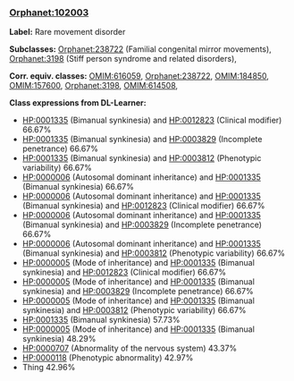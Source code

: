 
### [Orphanet:102003](http://www.orpha.net/ORDO/Orphanet_102003)
**Label:** Rare movement disorder

**Subclasses:** [Orphanet:238722](http://www.orpha.net/ORDO/Orphanet_238722) (Familial congenital mirror movements), [Orphanet:3198](http://www.orpha.net/ORDO/Orphanet_3198) (Stiff person syndrome and related disorders), 

**Corr. equiv. classes:** [OMIM:616059](http://purl.obolibrary.org/obo/OMIM_616059), [Orphanet:238722](http://www.orpha.net/ORDO/Orphanet_238722), [OMIM:184850](http://purl.obolibrary.org/obo/OMIM_184850), [OMIM:157600](http://purl.obolibrary.org/obo/OMIM_157600), [Orphanet:3198](http://www.orpha.net/ORDO/Orphanet_3198), [OMIM:614508](http://purl.obolibrary.org/obo/OMIM_614508), 

**Class expressions from DL-Learner:**

- [HP:0001335](http://purl.obolibrary.org/obo/HP_0001335) (Bimanual synkinesia) and [HP:0012823](http://purl.obolibrary.org/obo/HP_0012823) (Clinical modifier) 66.67%
- [HP:0001335](http://purl.obolibrary.org/obo/HP_0001335) (Bimanual synkinesia) and [HP:0003829](http://purl.obolibrary.org/obo/HP_0003829) (Incomplete penetrance) 66.67%
- [HP:0001335](http://purl.obolibrary.org/obo/HP_0001335) (Bimanual synkinesia) and [HP:0003812](http://purl.obolibrary.org/obo/HP_0003812) (Phenotypic variability) 66.67%
- [HP:0000006](http://purl.obolibrary.org/obo/HP_0000006) (Autosomal dominant inheritance) and [HP:0001335](http://purl.obolibrary.org/obo/HP_0001335) (Bimanual synkinesia) 66.67%
- [HP:0000006](http://purl.obolibrary.org/obo/HP_0000006) (Autosomal dominant inheritance) and [HP:0001335](http://purl.obolibrary.org/obo/HP_0001335) (Bimanual synkinesia) and [HP:0012823](http://purl.obolibrary.org/obo/HP_0012823) (Clinical modifier) 66.67%
- [HP:0000006](http://purl.obolibrary.org/obo/HP_0000006) (Autosomal dominant inheritance) and [HP:0001335](http://purl.obolibrary.org/obo/HP_0001335) (Bimanual synkinesia) and [HP:0003829](http://purl.obolibrary.org/obo/HP_0003829) (Incomplete penetrance) 66.67%
- [HP:0000006](http://purl.obolibrary.org/obo/HP_0000006) (Autosomal dominant inheritance) and [HP:0001335](http://purl.obolibrary.org/obo/HP_0001335) (Bimanual synkinesia) and [HP:0003812](http://purl.obolibrary.org/obo/HP_0003812) (Phenotypic variability) 66.67%
- [HP:0000005](http://purl.obolibrary.org/obo/HP_0000005) (Mode of inheritance) and [HP:0001335](http://purl.obolibrary.org/obo/HP_0001335) (Bimanual synkinesia) and [HP:0012823](http://purl.obolibrary.org/obo/HP_0012823) (Clinical modifier) 66.67%
- [HP:0000005](http://purl.obolibrary.org/obo/HP_0000005) (Mode of inheritance) and [HP:0001335](http://purl.obolibrary.org/obo/HP_0001335) (Bimanual synkinesia) and [HP:0003829](http://purl.obolibrary.org/obo/HP_0003829) (Incomplete penetrance) 66.67%
- [HP:0000005](http://purl.obolibrary.org/obo/HP_0000005) (Mode of inheritance) and [HP:0001335](http://purl.obolibrary.org/obo/HP_0001335) (Bimanual synkinesia) and [HP:0003812](http://purl.obolibrary.org/obo/HP_0003812) (Phenotypic variability) 66.67%
- [HP:0001335](http://purl.obolibrary.org/obo/HP_0001335) (Bimanual synkinesia) 57.73%
- [HP:0000005](http://purl.obolibrary.org/obo/HP_0000005) (Mode of inheritance) and [HP:0001335](http://purl.obolibrary.org/obo/HP_0001335) (Bimanual synkinesia) 48.29%
- [HP:0000707](http://purl.obolibrary.org/obo/HP_0000707) (Abnormality of the nervous system) 43.37%
- [HP:0000118](http://purl.obolibrary.org/obo/HP_0000118) (Phenotypic abnormality) 42.97%
- Thing 42.96%


